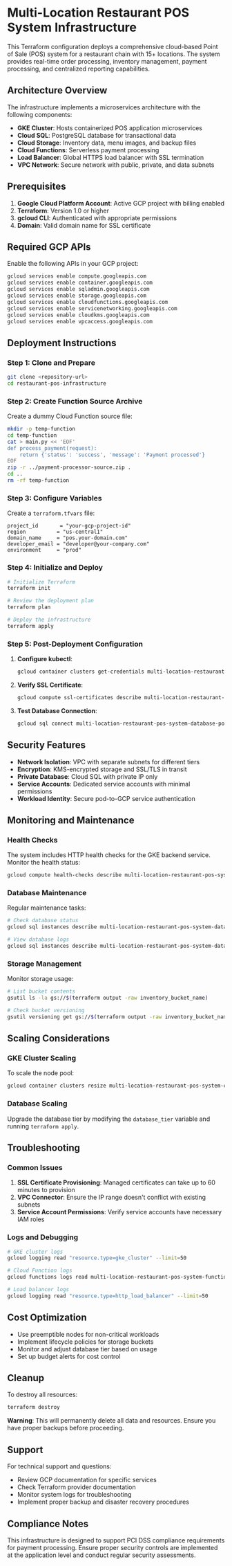 # Multi-Location Restaurant POS System Infrastructure

This Terraform configuration deploys a comprehensive cloud-based Point of Sale (POS) system for a restaurant chain with 15+ locations. The system provides real-time order processing, inventory management, payment processing, and centralized reporting capabilities.

## Architecture Overview

The infrastructure implements a microservices architecture with the following components:

- **GKE Cluster**: Hosts containerized POS application microservices
- **Cloud SQL**: PostgreSQL database for transactional data
- **Cloud Storage**: Inventory data, menu images, and backup files
- **Cloud Functions**: Serverless payment processing
- **Load Balancer**: Global HTTPS load balancer with SSL termination
- **VPC Network**: Secure network with public, private, and data subnets

## Prerequisites

1. **Google Cloud Platform Account**: Active GCP project with billing enabled
2. **Terraform**: Version 1.0 or higher
3. **gcloud CLI**: Authenticated with appropriate permissions
4. **Domain**: Valid domain name for SSL certificate

## Required GCP APIs

Enable the following APIs in your GCP project:

```bash
gcloud services enable compute.googleapis.com
gcloud services enable container.googleapis.com
gcloud services enable sqladmin.googleapis.com
gcloud services enable storage.googleapis.com
gcloud services enable cloudfunctions.googleapis.com
gcloud services enable servicenetworking.googleapis.com
gcloud services enable cloudkms.googleapis.com
gcloud services enable vpcaccess.googleapis.com
```

## Deployment Instructions

### Step 1: Clone and Prepare

```bash
git clone <repository-url>
cd restaurant-pos-infrastructure
```

### Step 2: Create Function Source Archive

Create a dummy Cloud Function source file:

```bash
mkdir -p temp-function
cd temp-function
cat > main.py << 'EOF'
def process_payment(request):
    return {'status': 'success', 'message': 'Payment processed'}
EOF
zip -r ../payment-processor-source.zip .
cd ..
rm -rf temp-function
```

### Step 3: Configure Variables

Create a `terraform.tfvars` file:

```hcl
project_id       = "your-gcp-project-id"
region          = "us-central1"
domain_name     = "pos.your-domain.com"
developer_email = "developer@your-company.com"
environment     = "prod"
```

### Step 4: Initialize and Deploy

```bash
# Initialize Terraform
terraform init

# Review the deployment plan
terraform plan

# Deploy the infrastructure
terraform apply
```

### Step 5: Post-Deployment Configuration

1. **Configure kubectl**:
   ```bash
   gcloud container clusters get-credentials multi-location-restaurant-pos-system-cluster-pos-application --region=us-central1
   ```

2. **Verify SSL Certificate**:
   ```bash
   gcloud compute ssl-certificates describe multi-location-restaurant-pos-system-cert-ssl --global
   ```

3. **Test Database Connection**:
   ```bash
   gcloud sql connect multi-location-restaurant-pos-system-database-pos --user=postgres
   ```

## Security Features

- **Network Isolation**: VPC with separate subnets for different tiers
- **Encryption**: KMS-encrypted storage and SSL/TLS in transit
- **Private Database**: Cloud SQL with private IP only
- **Service Accounts**: Dedicated service accounts with minimal permissions
- **Workload Identity**: Secure pod-to-GCP service authentication

## Monitoring and Maintenance

### Health Checks

The system includes HTTP health checks for the GKE backend service. Monitor the health status:

```bash
gcloud compute health-checks describe multi-location-restaurant-pos-system-healthcheck-http
```

### Database Maintenance

Regular maintenance tasks:

```bash
# Check database status
gcloud sql instances describe multi-location-restaurant-pos-system-database-pos

# View database logs
gcloud sql instances describe multi-location-restaurant-pos-system-database-pos --format="value(settings.databaseFlags)"
```

### Storage Management

Monitor storage usage:

```bash
# List bucket contents
gsutil ls -la gs://$(terraform output -raw inventory_bucket_name)

# Check bucket versioning
gsutil versioning get gs://$(terraform output -raw inventory_bucket_name)
```

## Scaling Considerations

### GKE Cluster Scaling

To scale the node pool:

```bash
gcloud container clusters resize multi-location-restaurant-pos-system-cluster-pos-application --num-nodes=4 --region=us-central1
```

### Database Scaling

Upgrade the database tier by modifying the `database_tier` variable and running `terraform apply`.

## Troubleshooting

### Common Issues

1. **SSL Certificate Provisioning**: Managed certificates can take up to 60 minutes to provision
2. **VPC Connector**: Ensure the IP range doesn't conflict with existing subnets
3. **Service Account Permissions**: Verify service accounts have necessary IAM roles

### Logs and Debugging

```bash
# GKE cluster logs
gcloud logging read "resource.type=gke_cluster" --limit=50

# Cloud Function logs
gcloud functions logs read multi-location-restaurant-pos-system-function-payment-processor

# Load balancer logs
gcloud logging read "resource.type=http_load_balancer" --limit=50
```

## Cost Optimization

- Use preemptible nodes for non-critical workloads
- Implement lifecycle policies for storage buckets
- Monitor and adjust database tier based on usage
- Set up budget alerts for cost control

## Cleanup

To destroy all resources:

```bash
terraform destroy
```

**Warning**: This will permanently delete all data and resources. Ensure you have proper backups before proceeding.

## Support

For technical support and questions:
- Review GCP documentation for specific services
- Check Terraform provider documentation
- Monitor system logs for troubleshooting
- Implement proper backup and disaster recovery procedures

## Compliance Notes

This infrastructure is designed to support PCI DSS compliance requirements for payment processing. Ensure proper security controls are implemented at the application level and conduct regular security assessments.